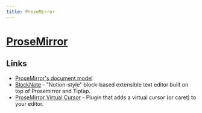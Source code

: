 ```yaml
---
title: ProseMirror
---
```


# [ProseMirror](https://prosemirror.net/)

## Links

- [ProseMirror's document model](https://github.com/ProseMirror/prosemirror-model)
- [BlockNote](https://github.com/YousefED/BlockNote) - "Notion-style" block-based extensible text editor built on top of Prosemirror and Tiptap.
- [ProseMirror Virtual Cursor](https://github.com/ocavue/prosemirror-virtual-cursor) - Plugin that adds a virtual cursor (or caret) to your editor.
